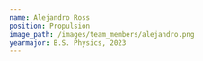 ```yaml
---
name: Alejandro Ross
position: Propulsion
image_path: /images/team_members/alejandro.png
yearmajor: B.S. Physics, 2023
---
```

